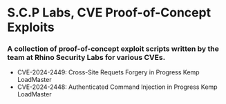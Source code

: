 # S.C.P Labs, CVE Proof-of-Concept Exploits 

### A collection of proof-of-concept exploit scripts written by the team at Rhino Security Labs for various CVEs.

- CVE-2024-2449: Cross-Site Requets Forgery in Progress Kemp LoadMaster
- CVE-2024-2448: Authenticated Command Injection in Progress Kemp LoadMaster
